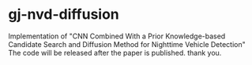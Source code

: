 # gj-nvd-diffusion
Implementation of  "CNN Combined With a Prior Knowledge-based Candidate Search and Diffusion Method for Nighttime Vehicle Detection"
The code will be released after the paper is published.
thank you.
